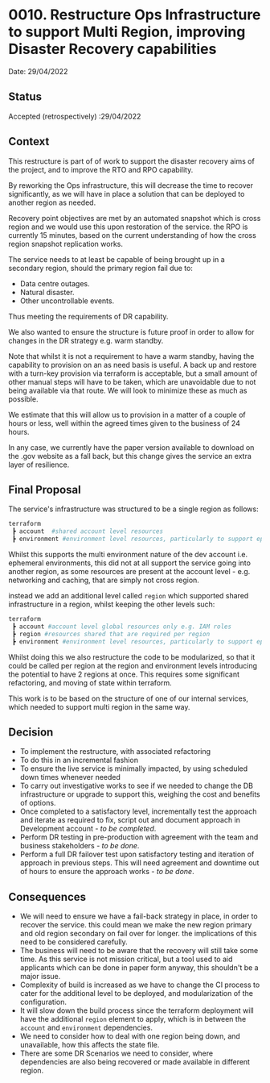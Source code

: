 # 0010. Restructure Ops Infrastructure to support Multi Region, improving Disaster Recovery capabilities

Date: 29/04/2022

## Status

Accepted (retrospectively) :29/04/2022

## Context

This restructure is part of of work to support the disaster recovery aims of the project, and to improve the RTO and RPO capability.

By reworking the Ops infrastructure, this will decrease the time to recover significantly, as we will have in place a solution that can be deployed to another region as needed.

Recovery point objectives are met by an automated snapshot which is cross region and we would use this upon restoration of the service. the RPO is currently 15 minutes, based on the current understanding of how the cross region snapshot replication works.

The service needs to at least be capable of being brought up in a secondary region, should the primary region fail due to:

- Data centre outages.
- Natural disaster.
- Other uncontrollable events.

Thus meeting the requirements of DR capability.

We also wanted to ensure the structure is future proof in order to allow for changes in the DR strategy e.g. warm standby.

Note that whilst it is not a requirement to have a warm standby,  having the capability to provision on an as need basis is useful. A back up and restore with a turn-key provision via terraform is acceptable, but a small amount of other manual steps will have to be taken, which are unavoidable due to not being available via that route. We will look to minimize these as much as possible.

We estimate that this will allow us to provision in a matter of a couple of hours or less, well within the agreed times given to the business of 24 hours.

In any case, we currently have the paper version available to download on the .gov website as a fall back, but this change gives the service  an extra layer of resilience.

## Final Proposal

The service's infrastructure was structured to be a single region as follows:

```sh
terraform
 ┣ account  #shared account level resources
 ┣ environment #environment level resources, particularly to support ephemeral environments
```

Whilst this supports the multi environment nature of the dev account i.e. ephemeral environments, this did not at all support the service going into another region, as some resources are present at the account level - e.g. networking and caching, that are simply not cross region.

instead we add an additional level called `region` which supported shared infrastructure in a region, whilst keeping the other levels such:

```sh
terraform
 ┣ account #account level global resources only e.g. IAM roles
 ┣ region #resources shared that are required per region
 ┣ environment #environment level resources, particularly to support ephemeral environments
```

Whilst doing this we also restructure the code to be modularized, so that it could be called per region at the region and environment levels introducing the potential to have 2 regions at once. This requires some significant refactoring, and moving of state within terraform.

This work is to be based on the structure of one of our internal services, which needed to support multi region in the same way.

## Decision

- To implement the restructure, with associated refactoring
- To do this in an incremental fashion
- To ensure the live service is minimally impacted, by using scheduled down times whenever needed
- To carry out investigative works to see if we needed to change the DB infrastructure or upgrade to support this, weighing the cost and benefits of options.
- Once completed to a satisfactory level, incrementally test the approach and iterate as required to fix, script out and document approach in Development account *- to be completed*.
- Perform DR testing in pre-production with agreement with the team and business stakeholders *- to be done*.
- Perform a full DR failover test upon satisfactory testing and iteration of approach in previous steps. This will need agreement and downtime out of hours to ensure the approach works *- to be done*.

## Consequences

- We will need to ensure we have a fail-back strategy in place, in order to recover the service. this could mean we make the new region primary and old region secondary on fail over for longer. the implications of this need to be considered carefully.
- The business will need to be aware that the recovery will still take some time. As this service is not mission critical, but a tool used to aid applicants which can be done in paper form anyway, this shouldn't be a major issue.
- Complexity of build is increased as we have to change the CI process to cater for the additional level to be deployed, and modularization of the configuration.
- It will slow down the build process since the terraform deployment will have the additional `region` element to apply, which is in between the `account` and `environment` dependencies.
- We need to consider how to deal with one region being down, and unavailable, how this affects the state file.
- There are some DR Scenarios we need to consider, where dependencies are also being recovered or made available in different region.
